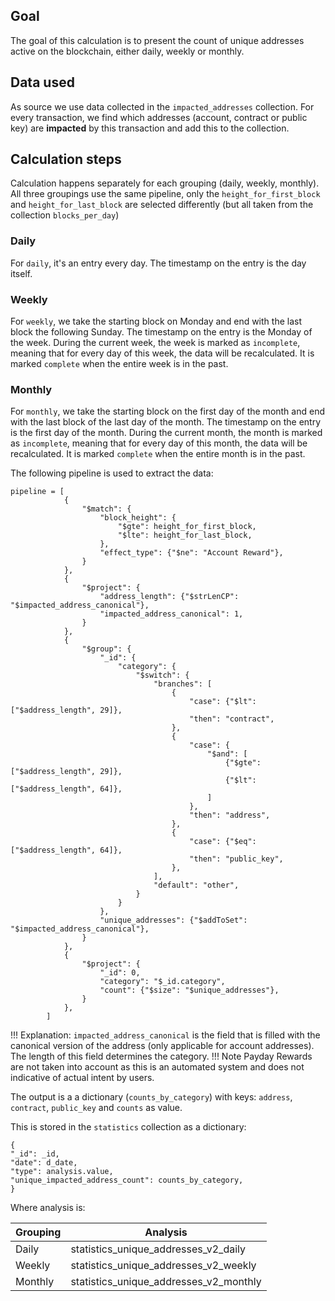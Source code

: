 ## Goal
The goal of this calculation is to present the count of unique addresses active on the blockchain, either daily, weekly or monthly. 

## Data used
As source we use data collected in the `impacted_addresses` collection. For every transaction, we find which addresses (account, contract or public key) are **impacted** by this transaction and add this to the collection. 

## Calculation steps
Calculation happens separately for each grouping (daily, weekly, monthly). All three groupings use the same pipeline, only the `height_for_first_block` and `height_for_last_block` are selected differently (but all taken from the collection `blocks_per_day`)

### Daily
For `daily`, it's an entry every day. The timestamp on the entry is the day itself. 

### Weekly
For `weekly`, we take the starting block on Monday and end with the last block the following Sunday. The timestamp on the entry is the Monday of the week. During the current week, the week is marked as `incomplete`, meaning that for every day of this week, the data will be recalculated. It is marked `complete` when the entire week is in the past. 

### Monthly
For `monthly`, we take the starting block on the first day of the month and end with the last block of the last day of the month. The timestamp on the entry is the first day of the month. During the current month, the month is marked as `incomplete`, meaning that for every day of this month, the data will be recalculated. It is marked `complete` when the entire month is in the past. 

The following pipeline is used to extract the data:
```
pipeline = [
            {
                "$match": {
                    "block_height": {
                        "$gte": height_for_first_block,
                        "$lte": height_for_last_block,
                    },
                    "effect_type": {"$ne": "Account Reward"},
                }
            },
            {
                "$project": {
                    "address_length": {"$strLenCP": "$impacted_address_canonical"},
                    "impacted_address_canonical": 1,
                }
            },
            {
                "$group": {
                    "_id": {
                        "category": {
                            "$switch": {
                                "branches": [
                                    {
                                        "case": {"$lt": ["$address_length", 29]},
                                        "then": "contract",
                                    },
                                    {
                                        "case": {
                                            "$and": [
                                                {"$gte": ["$address_length", 29]},
                                                {"$lt": ["$address_length", 64]},
                                            ]
                                        },
                                        "then": "address",
                                    },
                                    {
                                        "case": {"$eq": ["$address_length", 64]},
                                        "then": "public_key",
                                    },
                                ],
                                "default": "other",
                            }
                        }
                    },
                    "unique_addresses": {"$addToSet": "$impacted_address_canonical"},
                }
            },
            {
                "$project": {
                    "_id": 0,
                    "category": "$_id.category",
                    "count": {"$size": "$unique_addresses"},
                }
            },
        ]
```
!!! Explanation: 
    `impacted_address_canonical` is the field that is filled with the canonical version of the address (only applicable for account addresses). The length of this field determines the category. 
!!! Note
    Payday Rewards are not taken into account as this is an automated system and does not indicative of actual intent by users. 

The output is a a dictionary (`counts_by_category`) with keys: `address`, `contract`, `public_key` and `counts` as value.

This is stored in the `statistics` collection as a dictionary:
```
{
"_id": _id,
"date": d_date,
"type": analysis.value,
"unique_impacted_address_count": counts_by_category,
}
```

Where analysis is:

|Grouping|Analysis|
|-|-|
|Daily|statistics_unique_addresses_v2_daily|
|Weekly|statistics_unique_addresses_v2_weekly|
|Monthly|statistics_unique_addresses_v2_monthly|
